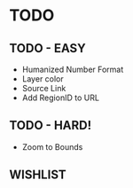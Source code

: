 # TODO

## TODO - EASY

* Humanized Number Format
* Layer color
* Source Link
* Add RegionID to URL

## TODO - HARD!

* Zoom to Bounds

## WISHLIST
